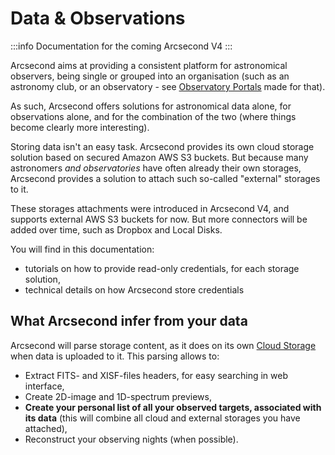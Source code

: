 Data & Observations
===

:::info
Documentation for the coming Arcsecond V4
:::

Arcsecond aims at providing a consistent platform for astronomical observers, being single or grouped into an
organisation (such as an astronomy club, or an observatory - see [Observatory Portals](/portals/) made for that).

As such, Arcsecond offers solutions for astronomical data alone, for observations alone, and for the combination of
the two (where things become clearly more interesting).

Storing data isn't an easy task. Arcsecond provides its own cloud storage solution based on secured Amazon AWS S3
buckets. But because many astronomers *and observatories* have often already their own storages, Arcsecond
provides a solution to attach such so-called "external" storages to it.

These storages attachments were introduced in Arcsecond V4, and supports external AWS S3 buckets for now. But more
connectors will be added over time, such as Dropbox and Local Disks.

You will find in this documentation:

* tutorials on how to provide read-only credentials, for each storage solution,
* technical details on how Arcsecond store credentials

What Arcsecond infer from your data
---

Arcsecond will parse storage content, as it does on its own [Cloud Storage](/observations/cloud-storage) when data
is uploaded to it. This parsing allows to:

* Extract FITS- and XISF-files headers, for easy searching in web interface,
* Create 2D-image and 1D-spectrum previews,
* **Create your personal list of all your observed targets, associated with its data** (this will combine all cloud and
  external storages you have attached),
* Reconstruct your observing nights (when possible). 
